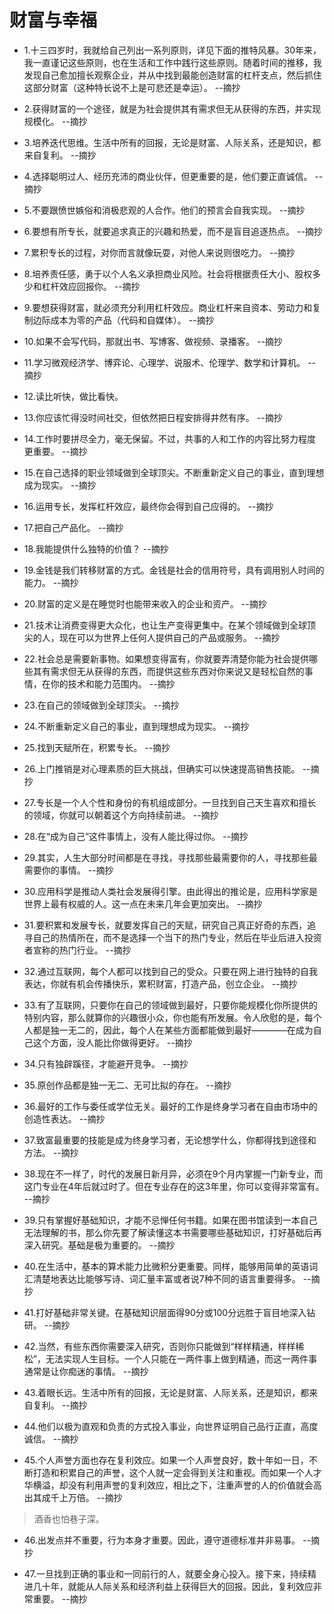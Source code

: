 # 财富与幸福

- 1.十三四岁时，我就给自己列出一系列原则，详见下面的推特风暴。30年来，我一直谨记这些原则，也在生活和工作中践行这些原则。随着时间的推移，我发现自己愈加擅长观察企业，并从中找到最能创造财富的杠杆支点，然后抓住这部分财富（这种特长说不上是可悲还是幸运）。 --摘抄

- 2.获得财富的一个途径，就是为社会提供其有需求但无从获得的东西，并实现规模化。 --摘抄

- 3.培养迭代思维。生活中所有的回报，无论是财富、人际关系，还是知识，都来自复利。 --摘抄

- 4.选择聪明过人、经历充沛的商业伙伴，但更重要的是，他们要正直诚信。 --摘抄

- 5.不要跟愤世嫉俗和消极悲观的人合作。他们的预言会自我实现。 --摘抄

- 6.要想有所专长，就要追求真正的兴趣和热爱，而不是盲目追逐热点。 --摘抄

- 7.累积专长的过程，对你而言就像玩耍，对他人来说则很吃力。 --摘抄

- 8.培养责任感，勇于以个人名义承担商业风险。社会将根据责任大小、股权多少和杠杆效应回报你。 --摘抄

- 9.要想获得财富，就必须充分利用杠杆效应。商业杠杆来自资本、劳动力和复制边际成本为零的产品（代码和自媒体）。 --摘抄

- 10.如果不会写代码，那就出书、写博客、做视频、录播客。 --摘抄

- 11.学习微观经济学、博弈论、心理学、说服术、伦理学、数学和计算机。 --摘抄

- 12.读比听快，做比看快。

- 13.你应该忙得没时间社交，但依然把日程安排得井然有序。 --摘抄

- 14.工作时要拼尽全力，毫无保留。不过，共事的人和工作的内容比努力程度更重要。 --摘抄

- 15.在自己选择的职业领域做到全球顶尖。不断重新定义自己的事业，直到理想成为现实。 --摘抄

- 16.运用专长，发挥杠杆效应，最终你会得到自己应得的。 --摘抄

- 17.把自己产品化。 --摘抄

- 18.我能提供什么独特的价值？ --摘抄

- 19.金钱是我们转移财富的方式。金钱是社会的信用符号，具有调用别人时间的能力。 --摘抄

- 20.财富的定义是在睡觉时也能带来收入的企业和资产。 --摘抄

- 21.技术让消费变得更大众化，也让生产变得更集中。在某个领域做到全球顶尖的人，现在可以为世界上任何人提供自己的产品或服务。 --摘抄

- 22.社会总是需要新事物。如果想变得富有，你就要弄清楚你能为社会提供哪些其有需求但无从获得的东西，而提供这些东西对你来说又是轻松自然的事情，在你的技术和能力范围内。 --摘抄

- 23.在自己的领域做到全球顶尖。 --摘抄

- 24.不断重新定义自己的事业，直到理想成为现实。 --摘抄

- 25.找到天赋所在，积累专长。 --摘抄

- 26.上门推销是对心理素质的巨大挑战，但确实可以快速提高销售技能。 --摘抄

- 27.专长是一个人个性和身份的有机组成部分。一旦找到自己天生喜欢和擅长的领域，你就可以朝着这个方向持续前进。 --摘抄

- 28.在“成为自己”这件事情上，没有人能比得过你。 --摘抄

- 29.其实，人生大部分时间都是在寻找，寻找那些最需要你的人，寻找那些最需要你的事情。 --摘抄

- 30.应用科学是推动人类社会发展得引擎。由此得出的推论是，应用科学家是世界上最有权威的人。这一点在未来几年会更加突出。 --摘抄

- 31.要积累和发展专长，就要发挥自己的天赋，研究自己真正好奇的东西，追寻自己的热情所在，而不是选择一个当下的热门专业，然后在毕业后进入投资者宣称的热门行业。 --摘抄

- 32.通过互联网，每个人都可以找到自己的受众。只要在网上进行独特的自我表达，你就有机会传播快乐，累积财富，打造产品，创立企业。 --摘抄

- 33.有了互联网，只要你在自己的领域做到最好，只要你能规模化你所提供的特别内容，那么就算你的兴趣很小众，你也能有所发展。令人欣慰的是，每个人都是独一无二的，因此，每个人在某些方面都能做到最好————在成为自己这个方面，没人能比你做得更好。 --摘抄

- 34.只有独辟蹊径，才能避开竞争。 --摘抄

- 35.原创作品都是独一无二、无可比拟的存在。 --摘抄

- 36.最好的工作与委任或学位无关。最好的工作是终身学习者在自由市场中的创造性表达。 --摘抄

- 37.致富最重要的技能是成为终身学习者，无论想学什么，你都得找到途径和方法。 --摘抄

- 38.现在不一样了，时代的发展日新月异，必须在9个月内掌握一门新专业，而这门专业在4年后就过时了。但在专业存在的这3年里，你可以变得非常富有。 --摘抄

- 39.只有掌握好基础知识，才能不忌惮任何书籍。如果在图书馆读到一本自己无法理解的书，那么你先要了解读懂这本书需要哪些基础知识，打好基础后再深入研究。基础是极为重要的。 --摘抄

- 40.在生活中，基本的算术能力比微积分更重要。同样，能够用简单的英语词汇清楚地表达比能够写诗、词汇量丰富或者说7种不同的语言重要得多。 --摘抄

- 41.打好基础非常关键。在基础知识层面得90分或100分远胜于盲目地深入钻研。 --摘抄

- 42.当然，有些东西你需要深入研究，否则你只能做到“样样精通，样样稀松”，无法实现人生目标。一个人只能在一两件事上做到精通，而这一两件事通常是让你痴迷的事情。 --摘抄

- 43.着眼长远。生活中所有的回报，无论是财富、人际关系，还是知识，都来自复利。 --摘抄

- 44.他们以极为直观和负责的方式投入事业，向世界证明自己品行正直，高度诚信。 --摘抄

- 45.个人声誉方面也存在复利效应。如果一个人声誉良好，数十年如一日，不断打造和积累自己的声誉，这个人就一定会得到关注和重视。而如果一个人才华横溢，却没有利用声誉的复利效应，相比之下，注重声誉的人的价值就会高出其成千上万倍。 --摘抄

>酒香也怕巷子深。

- 46.出发点并不重要，行为本身才重要。因此，遵守道德标准并非易事。 --摘抄

- 47.一旦找到正确的事业和一同前行的人，就要全身心投入。接下来，持续精进几十年，就能从人际关系和经济利益上获得巨大的回报。因此，复利效应非常重要。 --摘抄

